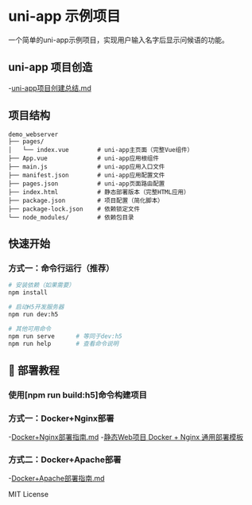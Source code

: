 # uni-app 示例项目
一个简单的uni-app示例项目，实现用户输入名字后显示问候语的功能。

## uni-app 项目创造
   -[uni-app项目创建总结.md](https://github.com/goyq/demo_webserver/blob/main/uni-app%E9%A1%B9%E7%9B%AE%E5%88%9B%E5%BB%BA%E6%80%BB%E7%BB%93.md)


## 项目结构

```
demo_webserver
├── pages/
│   └── index.vue        # uni-app主页面（完整Vue组件）
├── App.vue              # uni-app应用根组件
├── main.js              # uni-app应用入口文件
├── manifest.json        # uni-app应用配置文件
├── pages.json           # uni-app页面路由配置
├── index.html           # 静态部署版本（完整HTML应用）
├── package.json         # 项目配置（简化脚本）
├── package-lock.json    # 依赖锁定文件
└── node_modules/        # 依赖包目录
```

## 快速开始

### 方式一：命令行运行（推荐）

```bash
# 安装依赖（如果需要）
npm install

# 启动H5开发服务器
npm run dev:h5

# 其他可用命令
npm run serve      # 等同于dev:h5
npm run help       # 查看命令说明
```

## 🚀 部署教程

### 使用[npm run build:h5]命令构建项目

### 方式一：Docker+Nginx部署
   -[Docker+Nginx部署指南.md](https://github.com/goyq/demo_webserver/blob/main/Docker%2BNginx%E9%83%A8%E7%BD%B2%E6%8C%87%E5%8D%97.md)
   -[静态Web项目 Docker + Nginx 通用部署模板](https://github.com/goyq/demo_webserver/blob/main/Docker%2BNginx%E9%80%9A%E7%94%A8%E9%83%A8%E7%BD%B2%E6%A8%A1%E6%9D%BF.md)

   
### 方式二：Docker+Apache部署
   -[Docker+Apache部署指南.md](https://github.com/goyq/demo_webserver/blob/main/Docker%2BApache%E9%83%A8%E7%BD%B2%E6%8C%87%E5%8D%97.md)


MIT License 
